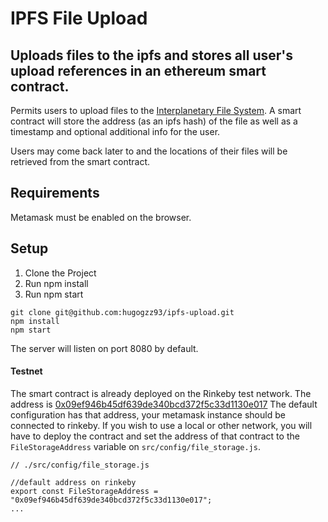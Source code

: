 # IPFS File Upload
## Uploads files to the ipfs and stores all user's upload references in an ethereum smart contract.
Permits users to upload files to the [Interplanetary File System](ipfs.io).
A smart contract will store the address (as an ipfs hash) of the file as well 
as a timestamp and optional additional info for the user.

Users may come back later to and the locations of their files will be retrieved
from the smart contract.


## Requirements
Metamask must be enabled on the browser.

## Setup
1. Clone the Project
2. Run npm install
3. Run npm start

```
git clone git@github.com:hugogzz93/ipfs-upload.git
npm install
npm start
```

The server will listen on port 8080 by default.

#### Testnet
The smart contract is already deployed on the Rinkeby test network.
The address is [0x09ef946b45df639de340bcd372f5c33d1130e017](https://rinkeby.etherscan.io/address/0x09ef946b45df639de340bcd372f5c33d1130e017)
The default configuration has that address, your metamask instance should be connected to
rinkeby. If you wish to use a local or other network, you will have to deploy the contract
and set the address of that contract to the `FileStorageAddress` variable on `src/config/file_storage.js`.

```
// ./src/config/file_storage.js

//default address on rinkeby
export const FileStorageAddress = "0x09ef946b45df639de340bcd372f5c33d1130e017";
...

```


